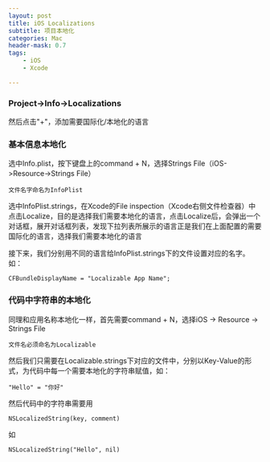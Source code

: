 ```yaml
---
layout: post
title: iOS Localizations
subtitle: 项目本地化
categories: Mac
header-mask: 0.7
tags: 
    - iOS
    - Xcode

---
```


### Project->Info->Localizations
然后点击"+"，添加需要国际化/本地化的语言

### 基本信息本地化

选中Info.plist，按下键盘上的command + N，选择Strings File（iOS->Resource->Strings File）

	文件名字命名为InfoPlist
	
选中InfoPlist.strings，在Xcode的File inspection（Xcode右侧文件检查器）中点击Localize，目的是选择我们需要本地化的语言，点击Localize后，会弹出一个对话框，展开对话框列表，发现下拉列表所展示的语言正是我们在上面配置的需要国际化的语言，选择我们需要本地化的语言

接下来，我们分别用不同的语言给InfoPlist.strings下的文件设置对应的名字。如：
	
	CFBundleDisplayName = "Localizable App Name";
	
### 代码中字符串的本地化

同理和应用名称本地化一样，首先需要command + N，选择iOS -> Resource -> Strings File

	文件名必须命名为Localizable
	
然后我们只需要在Localizable.strings下对应的文件中，分别以Key-Value的形式，为代码中每一个需要本地化的字符串赋值，如：

	"Hello" = "你好"
	
然后代码中的字符串需要用

	NSLocalizedString(key, comment)
	
如

	NSLocalizedString("Hello", nil)
